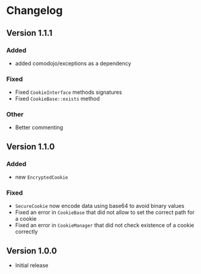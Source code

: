 # Changelog

## Version 1.1.1

### Added
- added comodojo/exceptions as a dependency

### Fixed
- Fixed `CookieInterface` methods signatures
- Fixed `CookieBase::exists` method

### Other
- Better commenting 

## Version 1.1.0

### Added
- new `EncryptedCookie`

### Fixed
- `SecureCookie` now encode data using base64 to avoid binary values
- Fixed an error in `CookieBase` that did not allow to set the correct path for a cookie
- Fixed an error in `CookieManager` that did not check existence of a cookie correctly

## Version 1.0.0

- Initial release